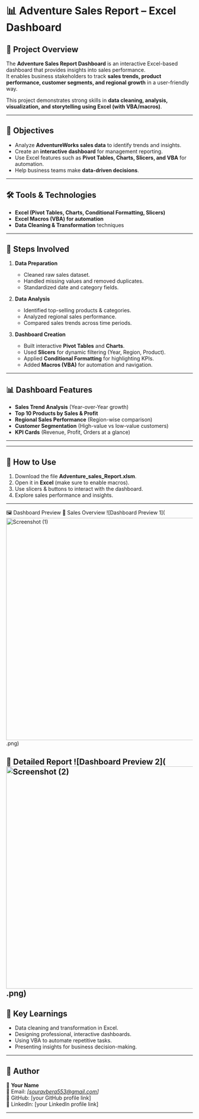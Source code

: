 # 📊 Adventure Sales Report – Excel Dashboard

## 📌 Project Overview
The **Adventure Sales Report Dashboard** is an interactive Excel-based dashboard that provides insights into sales performance.  
It enables business stakeholders to track **sales trends, product performance, customer segments, and regional growth** in a user-friendly way.  

This project demonstrates strong skills in **data cleaning, analysis, visualization, and storytelling using Excel (with VBA/macros)**.

---

## 🎯 Objectives
- Analyze **AdventureWorks sales data** to identify trends and insights.  
- Create an **interactive dashboard** for management reporting.  
- Use Excel features such as **Pivot Tables, Charts, Slicers, and VBA** for automation.  
- Help business teams make **data-driven decisions**.  

---

## 🛠 Tools & Technologies
- **Excel (Pivot Tables, Charts, Conditional Formatting, Slicers)**  
- **Excel Macros (VBA) for automation**  
- **Data Cleaning & Transformation** techniques  

---

## 📑 Steps Involved
1. **Data Preparation**
   - Cleaned raw sales dataset.  
   - Handled missing values and removed duplicates.  
   - Standardized date and category fields.  

2. **Data Analysis**
   - Identified top-selling products & categories.  
   - Analyzed regional sales performance.  
   - Compared sales trends across time periods.  

3. **Dashboard Creation**
   - Built interactive **Pivot Tables** and **Charts**.  
   - Used **Slicers** for dynamic filtering (Year, Region, Product).  
   - Applied **Conditional Formatting** for highlighting KPIs.  
   - Added **Macros (VBA)** for automation and navigation.  

---

## 📊 Dashboard Features
- **Sales Trend Analysis** (Year-over-Year growth)  
- **Top 10 Products by Sales & Profit**  
- **Regional Sales Performance** (Region-wise comparison)  
- **Customer Segmentation** (High-value vs low-value customers)  
- **KPI Cards** (Revenue, Profit, Orders at a glance)  

---


---

## 🚀 How to Use
1. Download the file **Adventure_sales_Report.xlsm**.  
2. Open it in **Excel** (make sure to enable macros).  
3. Use slicers & buttons to interact with the dashboard.  
4. Explore sales performance and insights.  

---

🖼️ Dashboard Preview
📌 Sales Overview
![Dashboard Preview 1](<img width="1200" height="600" alt="Screenshot (1)" src="https://github.com/user-attachments/assets/9f7d64f5-51c5-45b4-8b73-8fb292062ac8" />
.png) 

📌 Detailed Report
![Dashboard Preview 2](<img width="1200" height="600" alt="Screenshot (2)" src="https://github.com/user-attachments/assets/aaa2ab1c-4192-4f00-b6f1-9e01497d98aa" />
.png)  
---

## 🔑 Key Learnings
- Data cleaning and transformation in Excel.  
- Designing professional, interactive dashboards.  
- Using VBA to automate repetitive tasks.  
- Presenting insights for business decision-making.  

---

## 📌 Author
👤 **Your Name**  
📧 Email: *[souravbera553@gmail.com]*  
🔗 GitHub: [your GitHub profile link]  
🔗 LinkedIn: [your LinkedIn profile link]  

---

